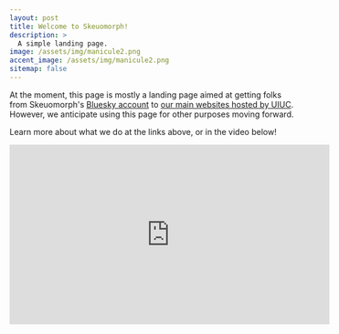```yaml
---
layout: post
title: Welcome to Skeuomorph!
description: >
  A simple landing page.
image: /assets/img/manicule2.png
accent_image: /assets/img/manicule2.png
sitemap: false
---
```


At the moment, this page is mostly a landing page aimed at getting folks from Skeuomorph's [Bluesky account](https://bsky.app/profile/skeuomorphpress.org) to [our main websites hosted by UIUC](https://skeuomorph.ischool.illinois.edu). However, we anticipate using this page for other purposes moving forward. 

Learn more about what we do at the links above, or in the video below!

<iframe width="560" height="315" src="https://www.youtube.com/embed/5MJG4_q7vcc?si=PldOn9_BkMlEOacS" title="YouTube video player" frameborder="0" allow="accelerometer; autoplay; clipboard-write; encrypted-media; gyroscope; picture-in-picture; web-share" referrerpolicy="strict-origin-when-cross-origin" allowfullscreen></iframe>